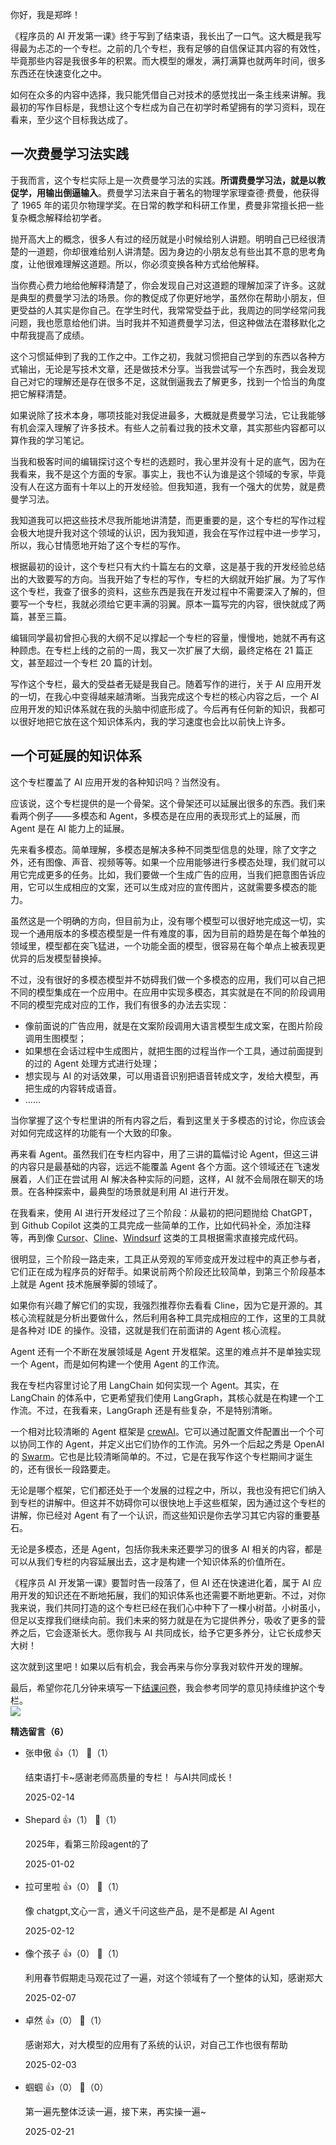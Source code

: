 你好，我是郑晔！

《程序员的 AI 开发第一课》终于写到了结束语，我长出了一口气。这大概是我写得最为忐忑的一个专栏。之前的几个专栏，我有足够的自信保证其内容的有效性，毕竟那些内容是我很多年的积累。而大模型的爆发，满打满算也就两年时间，很多东西还在快速变化之中。

如何在众多的内容中选择，我只能凭借自己对技术的感觉找出一条主线来讲解。我最初的写作目标是，我想让这个专栏成为自己在初学时希望拥有的学习资料，现在看来，至少这个目标我达成了。

## 一次费曼学习法实践

于我而言，这个专栏实际上是一次费曼学习法的实践。**所谓费曼学习法，就是以教促学，用输出倒逼输入**。费曼学习法来自于著名的物理学家理查德·费曼，他获得了 1965 年的诺贝尔物理学奖。在日常的教学和科研工作里，费曼非常擅长把一些复杂概念解释给初学者。

抛开高大上的概念，很多人有过的经历就是小时候给别人讲题。明明自己已经很清楚的一道题，你却很难给别人讲清楚。因为身边的小朋友总有些出其不意的思考角度，让他很难理解这道题。所以，你必须变换各种方式给他解释。

当你费心费力地给他解释清楚了，你会发现自己对这道题的理解加深了许多。这就是典型的费曼学习法的场景。你的教促成了你更好地学，虽然你在帮助小朋友，但更受益的人其实是你自己。在学生时代，我常常受益于此，我周边的同学经常问我问题，我也愿意给他们讲。当时我并不知道费曼学习法，但这种做法在潜移默化之中帮我提高了成绩。

这个习惯延伸到了我的工作之中。工作之初，我就习惯把自己学到的东西以各种方式输出，无论是写技术文章，还是做技术分享。当我尝试写一个东西时，我会发现自己对它的理解还是存在很多不足，这就倒逼我去了解更多，找到一个恰当的角度把它解释清楚。

如果说除了技术本身，哪项技能对我促进最多，大概就是费曼学习法，它让我能够有机会深入理解了许多技术。有些人之前看过我的技术文章，其实那些内容都可以算作我的学习笔记。

当我和极客时间的编辑探讨这个专栏的选题时，我心里并没有十足的底气，因为在我看来，我不是这个方面的专家。事实上，我也不认为谁是这个领域的专家，毕竟没有人在这方面有十年以上的开发经验。但我知道，我有一个强大的优势，就是费曼学习法。

我知道我可以把这些技术尽我所能地讲清楚，而更重要的是，这个专栏的写作过程会极大地提升我对这个领域的认识，因为我知道，我会在写作过程中进一步学习，所以，我心甘情愿地开始了这个专栏的写作。

根据最初的设计，这个专栏只有大约十篇左右的文章，这是基于我的开发经验总结出的大致要写的方向。当我开始了专栏的写作，专栏的大纲就开始扩展。为了写作这个专栏，我查了很多的资料，这些东西是我在开发过程中不需要深入了解的，但要写一个专栏，我就必须给它更丰满的羽翼。原本一篇写完的内容，很快就成了两篇，甚至三篇。

编辑同学最初曾担心我的大纲不足以撑起一个专栏的容量，慢慢地，她就不再有这种顾虑。在专栏上线的之前的一周，我又一次扩展了大纲，最终定格在 21 篇正文，甚至超过一个专栏 20 篇的计划。

写作这个专栏，最大的受益者无疑是我自己。随着写作的进行，关于 AI 应用开发的一切，在我心中变得越来越清晰。当我完成这个专栏的核心内容之后，一个 AI 应用开发的知识体系就在我的头脑中彻底形成了。今后再有任何新的知识，我都可以很好地把它放在这个知识体系内，我的学习速度也会比以前快上许多。

## 一个可延展的知识体系

这个专栏覆盖了 AI 应用开发的各种知识吗？当然没有。

应该说，这个专栏提供的是一个骨架。这个骨架还可以延展出很多的东西。我们来看两个例子——多模态和 Agent，多模态是在应用的表现形式上的延展，而 Agent 是在 AI 能力上的延展。

先来看多模态。简单理解，多模态是解决多种不同类型信息的处理，除了文字之外，还有图像、声音、视频等等。如果一个应用能够进行多模态处理，我们就可以用它完成更多的任务。比如，我们要做一个生成广告的应用，当我们把意图告诉应用，它可以生成相应的文案，还可以生成对应的宣传图片，这就需要多模态的能力。

虽然这是一个明确的方向，但目前为止，没有哪个模型可以很好地完成这一切，实现一个通用版本的多模态模型是一件有难度的事，因为目前的趋势是在每个单独的领域里，模型都在突飞猛进，一个功能全面的模型，很容易在每个单点上被表现更优异的后发模型替换掉。

不过，没有很好的多模态模型并不妨碍我们做一个多模态的应用，我们可以自己把不同的模型集成在一个应用中。在应用中实现多模态，其实就是在不同的阶段调用不同的模型完成对应的工作，我们有很多的办法去实现：

- 像前面说的广告应用，就是在文案阶段调用大语言模型生成文案，在图片阶段调用生图模型；
- 如果想在会话过程中生成图片，就把生图的过程当作一个工具，通过前面提到的过的 Agent 处理方式进行处理；
- 想实现与 AI 的对话效果，可以用语音识别把语音转成文字，发给大模型，再把生成的内容转成语音。
- ……

当你掌握了这个专栏里讲的所有内容之后，看到这里关于多模态的讨论，你应该会对如何完成这样的功能有一个大致的印象。

再来看 Agent。虽然我们在专栏内容中，用了三讲的篇幅讨论 Agent，但这三讲的内容只是最基础的内容，远远不能覆盖 Agent 各个方面。这个领域还在飞速发展着，人们正在尝试用 AI 解决各种实际的问题，这样，AI 就不会局限在聊天的场景。在各种探索中，最典型的场景就是利用 AI 进行开发。

在我看来，使用 AI 进行开发经过了三个阶段：从最初的把问题抛给 ChatGPT，到 Github Copilot 这类的工具完成一些简单的工作，比如代码补全，添加注释等，再到像 [Cursor](https://www.cursor.com/)、[Cline](https://github.com/cline/cline)、[Windsurf](https://codeium.com/windsurf) 这类的工具根据需求直接完成代码。

很明显，三个阶段一路走来，工具正从旁观的军师变成开发过程中的真正参与者，它们正在成为程序员的好帮手。如果说前两个阶段还比较简单，到第三个阶段基本上就是 Agent 技术施展拳脚的领域了。

如果你有兴趣了解它们的实现，我强烈推荐你去看看 Cline，因为它是开源的。其核心流程就是分析出要做什么，然后利用各种工具完成相应的工作，这里的工具就是各种对 IDE 的操作。没错，这就是我们在前面讲的 Agent 核心流程。

Agent 还有一个不断在发展领域是 Agent 开发框架。这里的难点并不是单独实现一个 Agent，而是如何构建一个使用 Agent 的工作流。

我在专栏内容里讨论了用 LangChain 如何实现一个 Agent。其实，在 LangChain 的体系中，它更希望我们使用 LangGraph，其核心就是在构建一个工作流。不过，在我看来，LangGraph 还是有些复杂，不是特别清晰。

一个相对比较清晰的 Agent 框架是 [crewAI](https://github.com/crewAIInc/crewAI)。它可以通过配置文件配置出一个个可以协同工作的 Agent，并定义出它们协作的工作流。另外一个后起之秀是 OpenAI 的 [Swarm](https://github.com/openai/swarm)。它也是比较清晰简单的。不过，它是在我写作这个专栏期间才诞生的，还有很长一段路要走。

无论是哪个框架，它们都还处于一个发展的过程之中，所以，我也没有把它们纳入到专栏的讲解中。但这并不妨碍你可以很快地上手这些框架，因为通过这个专栏的讲解，你已经对 Agent 有了一个认识，而这些知识是你去学习其它内容的重要基石。

无论是多模态，还是 Agent，包括你我未来还要学习的很多 AI 相关的内容，都是可以从我们专栏的内容延展出去，这才是构建一个知识体系的价值所在。

《程序员 AI 开发第一课》要暂时告一段落了，但 AI 还在快速进化着，属于 AI 应用开发的知识还在不断地拓展，我们的知识体系也还需要不断地更新。不过，对你我来说，我们共同打造的这个专栏已经在我们心中种下了一棵小树苗。小树虽小，但足以支撑我们继续向前。我们未来的努力就是在为它提供养分，吸收了更多的营养之后，它会逐渐长大。愿你我与 AI 共同成长，给予它更多养分，让它长成参天大树！

这次就到这里吧！如果以后有机会，我会再来与你分享我对软件开发的理解。

最后，希望你花几分钟来填写一下[结课问卷](https://jsj.top/f/PVTJF9)，我会参考同学的意见持续维护这个专栏。  
[![](https://static001.geekbang.org/resource/image/0b/c8/0b66d95d4cc93791a4f826daa24473c8.jpg?wh=1142x801)](https://jsj.top/f/PVTJF9)
<div><strong>精选留言（6）</strong></div><ul>
<li><span>张申傲</span> 👍（1） 💬（1）<p>结束语打卡~感谢老师高质量的专栏！
与AI共同成长！</p>2025-02-14</li><br/><li><span>Shepard</span> 👍（1） 💬（1）<p>2025年，看第三阶段agent的了</p>2025-01-02</li><br/><li><span>拉可里啦</span> 👍（0） 💬（1）<p>像 chatgpt,文心一言，通义千问这些产品，是不是都是 AI Agent</p>2025-02-12</li><br/><li><span>像个孩子</span> 👍（0） 💬（1）<p>利用春节假期走马观花过了一遍，对这个领域有了一个整体的认知，感谢郑大</p>2025-02-07</li><br/><li><span>卓然</span> 👍（0） 💬（1）<p>感谢郑大，对大模型的应用有了系统的认识，对自己工作也很有帮助</p>2025-02-03</li><br/><li><span>蝈蝈</span> 👍（0） 💬（0）<p>第一遍先整体泛读一遍，接下来，再实操一遍~</p>2025-02-21</li><br/>
</ul>